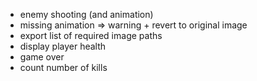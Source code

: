- enemy shooting (and animation)
- missing animation => warning + revert to original image
- export list of required image paths
- display player health
- game over
- count number of kills
